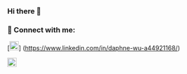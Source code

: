 ### Hi there 👋

<!--
**Daphne-wu/Daphne-wu** is a ✨ _special_ ✨ repository because its `README.md` (this file) appears on your GitHub profile.

Here are some ideas to get you started:

- 🔭 I’m currently working on ...
- 🌱 I’m currently learning ...
- 👯 I’m looking to collaborate on ...
- 🤔 I’m looking for help with ...
- 💬 Ask me about ...
- 📫 How to reach me: ...
- 😄 Pronouns: ...
- ⚡ Fun fact: ...
-->

### 🤝 Connect with me:


[<img src="(https://raw.githubusercontent.com/Daphne-wu/Daphne-wu/main/images/linkedin.png)" width="21px" height="21px">]
(https://www.linkedin.com/in/daphne-wu-a44921168/)

[<img src="[(https://raw.githubusercontent.com/Daphne-wu/Daphne-wu/main/images/linkedin.png)]" width="21px" height="21px">](https://www.linkedin.com/in/daphne-wu-a44921168/)
